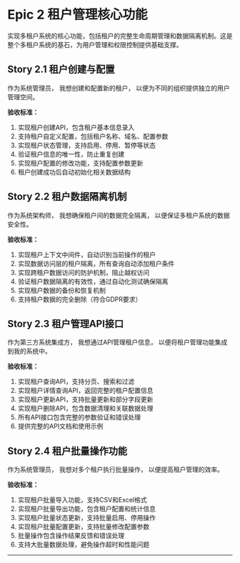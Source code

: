 # Epic 2 租户管理核心功能

实现多租户系统的核心功能，包括租户的完整生命周期管理和数据隔离机制。这是整个多租户系统的基石，为用户管理和权限控制提供基础支撑。

## Story 2.1 租户创建与配置
作为系统管理员，
我想创建和配置新的租户，
以便为不同的组织提供独立的用户管理空间。

**验收标准：**
1. 实现租户创建API，包含租户基本信息录入
2. 支持租户自定义配置，包括租户名称、域名、配置参数
3. 实现租户状态管理，支持启用、停用、暂停等状态
4. 验证租户信息的唯一性，防止重复创建
5. 实现租户配置的修改功能，支持配置参数更新
6. 租户创建成功后自动初始化相关数据结构

## Story 2.2 租户数据隔离机制
作为系统架构师，
我想确保租户间的数据完全隔离，
以便保证多租户系统的数据安全性。

**验收标准：**
1. 实现租户上下文中间件，自动识别当前操作的租户
2. 实现数据访问层的租户隔离，所有查询自动添加租户条件
3. 实现跨租户数据访问的防护机制，阻止越权访问
4. 验证租户数据隔离的有效性，通过自动化测试确保隔离
5. 实现租户数据的备份和恢复机制
6. 支持租户数据的完全删除（符合GDPR要求）

## Story 2.3 租户管理API接口
作为第三方系统集成方，
我想通过API管理租户信息，
以便将租户管理功能集成到我的系统中。

**验收标准：**
1. 实现租户查询API，支持分页、搜索和过滤
2. 实现租户详情查询API，返回完整的租户配置信息
3. 实现租户更新API，支持批量更新和部分字段更新
4. 实现租户删除API，包含数据清理和关联数据处理
5. 所有API接口包含完整的参数验证和错误处理
6. 提供完整的API文档和使用示例

## Story 2.4 租户批量操作功能
作为系统管理员，
我想对多个租户执行批量操作，
以便提高租户管理的效率。

**验收标准：**
1. 实现租户批量导入功能，支持CSV和Excel格式
2. 实现租户批量导出功能，包含租户配置和统计信息
3. 实现租户批量状态更新，支持批量启用、停用操作
4. 实现租户批量配置更新，支持批量修改配置参数
5. 批量操作包含操作结果反馈和错误处理
6. 支持大批量数据处理，避免操作超时和性能问题

---

